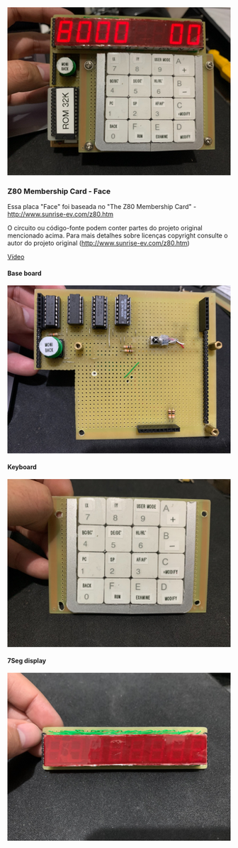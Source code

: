 <img src="https://github.com/diego123cruz/Z80Mini/blob/main/Z80%20Mem%C2%ADber%C2%ADship%20Card%20%20-%20Face/Z80%20Membership%20Card.jpeg" title="Z80 Mem­ber­ship Card - Face" alt="Z80 Mem­ber­ship Card - Face">


### Z80 Mem­ber­ship Card - Face
Essa placa "Face" foi baseada no "The Z80 Mem­ber­ship Card" - http://www.sunrise-ev.com/z80.htm

O circuito ou código-fonte podem conter partes do projeto original mencionado acima. Para mais detalhes sobre licenças copyright  consulte o autor do projeto original (http://www.sunrise-ev.com/z80.htm)


[Vídeo](https://www.youtube.com/watch?v=1eWTQVRYLUw)


#### Base board

![Base](https://github.com/diego123cruz/Z80Mini/blob/main/Z80%20Mem%C2%ADber%C2%ADship%20Card%20%20-%20Face/Base.jpeg)



#### Keyboard

![keys](https://github.com/diego123cruz/Z80Mini/blob/main/Z80%20Mem%C2%ADber%C2%ADship%20Card%20%20-%20Face/Keyboard.jpeg)



#### 7Seg display

![7Segs display](https://github.com/diego123cruz/Z80Mini/blob/main/Z80%20Mem%C2%ADber%C2%ADship%20Card%20%20-%20Face/7SegDisplay.jpeg)


